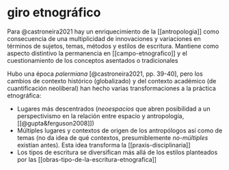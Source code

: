 # giro etnográfico
Para @castroneira2021 hay un enriquecimiento de la [[antropologia]] como consecuencia de una multiplicidad de innovaciones y variaciones en términos de sujetos, temas, métodos y estilos de escritura. Mantiene como aspecto distintivo la permanencia en [[campo-etnografico]] y el cuestionamiento de los conceptos asentados o tradicionales

Hubo una época *palermiana* [@castroneira2021, pp. 39-40], pero los cambios de contexto histórico (globalizado) y del contexto académico (de cuantificación neoliberal) han hecho varias transformaciones a la práctica etnográfica:

- Lugares más descentrados (*neoespacios* que abren posibilidad a un perspectivismo en la relación entre espacio y antropología, [[@gupta&ferguson2008]]) 
- Múltiples lugares y contextos de origen de los antropólogos así como de temas (no da idea de qué contextos, presumiblemente *no-múltiples* existían antes). Esta idea transforma la [[praxis-disciplinaria]]
- Los tipos de escritura se diversifican más allá de los estilos planteados por las [[obras-tipo-de-la-escritura-etnografica]]
